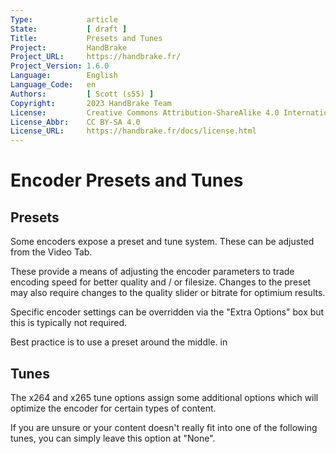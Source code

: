 ```yaml
---
Type:            article
State:           [ draft ]
Title:           Presets and Tunes
Project:         HandBrake
Project_URL:     https://handbrake.fr/
Project_Version: 1.6.0
Language:        English
Language_Code:   en
Authors:         [ Scott (s55) ]
Copyright:       2023 HandBrake Team
License:         Creative Commons Attribution-ShareAlike 4.0 International
License_Abbr:    CC BY-SA 4.0
License_URL:     https://handbrake.fr/docs/license.html
---
```


Encoder Presets and Tunes
==========================

Presets
--------------

Some encoders expose a preset and tune system. These can be adjusted from the Video Tab.

These provide a means of adjusting the encoder parameters to trade encoding speed for better quality and / or filesize.
Changes to the preset may also require changes to the quality slider or bitrate for optimium results. 

Specific encoder settings can be overridden via the "Extra Options" box but this is typically not required.

Best practice is to use a preset around the middle. in 

Tunes
--------------

The x264 and x265 tune options assign some additional options which will optimize the
encoder for certain types of content.

If you are unsure or your content doesn't really fit into one of the following
tunes, you can simply leave this option at "None".
